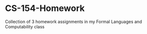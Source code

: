 # CS-154-Homework
Collection of 3 homework assignments in my Formal Languages and Computability class
